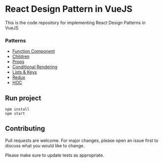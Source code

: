# React Design Pattern in VueJS

This is the code repository for implementing React Design Patterns in VueJS

### Patterns ###
* [Function Component](https://github.com/alfinsuryaS/Vue-like-React/blob/master/src/components/container/main-concepts.tsx)
* [Children](https://github.com/alfinsuryaS/Vue-like-React/blob/master/src/components/container/main-concepts.tsx#L5)
* [Props](https://github.com/alfinsuryaS/Vue-like-React/blob/master/src/components/container/main-concepts.tsx#L16)
* [Conditional Rendering](https://github.com/alfinsuryaS/Vue-like-React/blob/master/src/components/container/main-concepts.tsx#L34)
* [Lists & Keys](https://github.com/alfinsuryaS/Vue-like-React/blob/master/src/components/container/main-concepts.tsx#L58)
* [Redux](https://github.com/alfinsuryaS/Vue-like-React/tree/master/src/redux)
* [HOC](https://github.com/alfinsuryaS/Vue-like-React/blob/master/src/components/presentational/hoc-component.ts)

## Run project
```
npm install
npm start
```

## Contributing
Pull requests are welcome. For major changes, please open an issue first to discuss what you would like to change.

Please make sure to update tests as appropriate.
